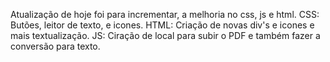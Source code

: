 Atualização de hoje foi para incrementar, a melhoria no css, js e html.
CSS: Butões, leitor de texto, e icones.
HTML: Criação de novas div's e icones e mais textualização.
JS: Ciração de local para subir o PDF e também fazer a conversão para texto.
